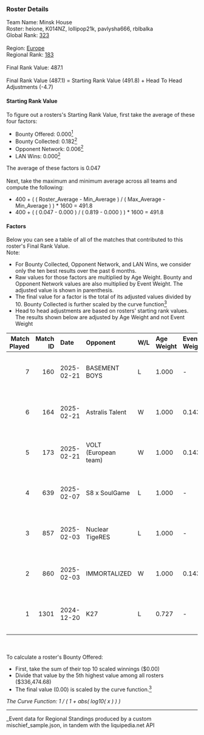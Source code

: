 ### Roster Details<br />
Team Name: Minsk House<br />
Roster: heione, K014NZ, lollipop21k, pavlysha666, rblbalka<br />
Global Rank: [323](../../standings_global_2025_03_01.md)<br />
<br />
Region: [Europe]( ../../standings_europe_2025_03_01.md)<br />
Regional Rank: [183]( ../../standings_europe_2025_03_01.md)<br />
<br />
Final Rank Value:  487.1<br />
<br />
Final Rank Value (487.1) = Starting Rank Value (491.8) + Head To Head Adjustments (-4.7)<br />

#### Starting Rank Value<br />
To figure out a rosters's Starting Rank Value, first take the average of these four factors:<br />
- Bounty Offered: 0.000[<sup>1</sup>](#table2)
- Bounty Collected: 0.182[<sup>2</sup>](#table1)
- Opponent Network: 0.006[<sup>2</sup>](#table1)
- LAN Wins: 0.000[<sup>2</sup>](#table1)

The average of these factors is 0.047<br />
<br />
Next, take the maximum and minimum average across all teams and compute the following:<br />
- 400 + ( ( Roster_Average - Min_Average ) / ( Max_Average - Min_Average ) ) * 1600 = 491.8
- 400 + ( ( 0.047 - 0.000 ) / ( 0.819 - 0.000 ) ) * 1600 = 491.8


#### Factors<br />
Below you can see a table of all of the matches that contributed to this roster's Final Rank Value.<br />
Note:<br />

- For Bounty Collected, Opponent Network, and LAN Wins, we consider only the ten best results over the past 6 months.
- Raw values for those factors are multiplied by Age Weight. Bounty and Opponent Network values are also multiplied by Event Weight. The adjusted value is shown in parenthesis.
- The final value for a factor is the total of its adjusted values divided by 10. Bounty Collected is further scaled by the curve function[<sup>3</sup>](#curveFunction)
- Head to head adjustments are based on rosters' starting rank values. The results shown below are adjusted by Age Weight and not Event Weight
<span id="table1"></span><br />


| Match Played | Match ID | Date       | Opponent             | W/L | Age Weight | Event Weight | Bounty Collected | Opponent Network | LAN Wins  | H2H Adj. | Roster                                             |
| -: | -: | :- | :- | :- | :- | :- | :- | :- | :- | -: | :- |
|            7 |      160 | 2025-02-21 | BASEMENT BOYS        | L   | 1.000      | -            | -                | -                | -         |   -17.98 | heione, K014NZ, lollipop21k, pavlysha666, rblbalka |
|            6 |      164 | 2025-02-21 | Astralis Talent      | W   | 1.000      | 0.143        | 0.002 (0.000)    | 0.404 (0.058)    | 0 (0.000) |    22.64 | heione, K014NZ, lollipop21k, pavlysha666, rblbalka |
|            5 |      173 | 2025-02-21 | VOLT (European team) | W   | 1.000      | 0.143        | 0.000 (0.000)    | 0.000 (0.000)    | 0 (0.000) |    12.17 | heione, K014NZ, lollipop21k, pavlysha666, rblbalka |
|            4 |      639 | 2025-02-07 | S8 x SoulGame        | L   | 1.000      | -            | -                | -                | -         |   -18.77 | heione, K014NZ, lollipop21k, pavlysha666, rblbalka |
|            3 |      857 | 2025-02-03 | Nuclear TigeRES      | L   | 1.000      | -            | -                | -                | -         |    -9.71 | heione, K014NZ, lollipop21k, pavlysha666, rblbalka |
|            2 |      860 | 2025-02-03 | IMMORTALIZED         | W   | 1.000      | 0.143        | 0.000 (0.000)    | 0.000 (0.000)    | 0 (0.000) |    11.50 | heione, K014NZ, lollipop21k, pavlysha666, rblbalka |
|            1 |     1301 | 2024-12-20 | K27                  | L   | 0.727      | -            | -                | -                | -         |    -4.56 | K014NZ, lollipop21k, mds, pavlysha666, znxxX       |

<br />
<span id="table2"></span><br />
To calculate a roster's Bounty Offered:<br />

- First, take the sum of their top 10 scaled winnings ($0.00)
- Divide that value by the 5th highest value among all rosters ($336,474.68)
- The final value (0.00) is scaled by the curve function.[<sup>3</sup>](#curveFunction)

<span id="curveFunction"></span>_The Curve Function: 1 / ( 1 + abs( log10( x ) ) )_<br />

---
_Event data for Regional Standings produced by a custom mischief_sample.json, in tandem with the liquipedia.net API<br />

